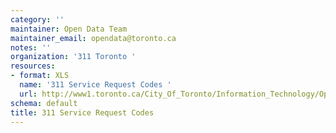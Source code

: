 ```yaml
---
category: ''
maintainer: Open Data Team
maintainer_email: opendata@toronto.ca
notes: ''
organization: '311 Toronto '
resources:
- format: XLS
  name: '311 Service Request Codes '
  url: http://www1.toronto.ca/City_Of_Toronto/Information_Technology/Open_Data/Data_Sets/Assets/Files/Problem_code_List-Nov23-2010.xls
schema: default
title: 311 Service Request Codes
---
```

